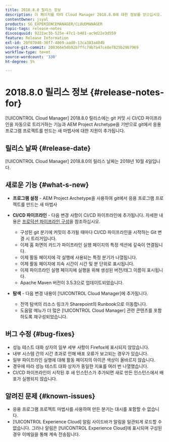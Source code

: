```yaml
---
title: 2018.8.0 릴리스 정보
description: 이 페이지를 따라 Cloud Manager 2018.8.0에 대한 정보를 얻으십시오.
contentOwner: jsyal
products: SG_EXPERIENCEMANAGER/CLOUDMANAGER
topic-tags: release-notes
discoiquuid: 9222ac3b-525e-47c1-b481-ac9d22e3d559
feature: Release Information
exl-id: 20f87048-30f7-4869-aad0-13ca383a404b
source-git-commit: 200366e5db92b7ffc79b7a47ce8e7825b29b7969
workflow-type: tm+mt
source-wordcount: '330'
ht-degree: 5%

---
```


# 2018.8.0 릴리스 정보 {#release-notes-for}

[!UICONTROL Cloud Manager] 2018.8.0 릴리스에는 git 커밋 시 CI/CD 파이프라인을 자동으로 트리거하는 기능과 AEM Project Archetype을 기반으로 git에서 응용 프로그램 프로젝트를 만드는 새 마법사에 대한 지원이 추가됩니다.

## 릴리스 날짜 {#release-date}

[!UICONTROL Cloud Manager] 2018.8.0의 릴리스 날짜는 2018년 10월 4일입니다.

## 새로운 기능 {#what-s-new}

* **프로그램 설정** - AEM Project Archetype을 사용하여 git에서 응용 프로그램 프로젝트를 만드는 새 마법사

* **CI/CD 파이프라인** - 다음 변경 사항이 CI/CD 파이프라인에 추가됩니다. 자세한 내용은 [프로덕션 파이프라인 구성](/help/using/production-pipelines.md)을 참조하십시오.

   * 구성된 git 분기에 커밋이 추가될 때마다 CI/CD 파이프라인을 시작하는 Git 변경 시 트리거입니다.
   * 이제 홈 화면의 카드가 파이프라인 실행 페이지의 특정 섹션에 깊숙이 연결됩니다.
   * 이제 활동 페이지에 각 실행에 사용되는 특정 분기가 나열됩니다.
   * 이제 활동 페이지에 지속 시간이 시간 및 분 단위로 표시됩니다.
   * 이제 파이프라인 실행 페이지에 실행을 위해 생성된 버전/태그 이름이 표시됩니다.
   * Apache Maven 버전이 3.5.3으로 업데이트되었습니다.

* **탐색** - 다음 변경 내용이 [!UICONTROL Cloud Manager]에 추가됩니다.

   * 전역 탐색의 리소스 링크가 Sharepoint의 Runbook으로 이동합니다.
   * 도움말 메뉴가 더 많은 [!UICONTROL Cloud Manager] 관련 콘텐츠를 포함하도록 재구성되었습니다.

## 버그 수정 {#bug-fixes}

* 성능 테스트 대화 상자의 일부 세부 사항이 Firefox에 표시되지 않았습니다.
* 내부 시스템 간의 시간 초과로 인해 배포 오류가 보고되는 경우가 있습니다.
* 일부 파이프라인 실행에 대해 활동 페이지의 아이콘 색상이 올바르지 않습니다.
* 경우에 따라 성능 테스트 대화 상자가 동일한 지표를 여러 번 나열했습니다.
* CI/CD 파이프라인이 시작된 후 새 인스턴스가 추가되면 새로 만든 인스턴스에서 배포가 실행되지 않습니다.

## 알려진 문제 {#known-issues}

* 응용 프로그램 프로젝트 마법사를 사용하여 만든 분기는 대시를 포함할 수 없습니다.
* [!UICONTROL Experience Cloud] 알림 사이드바가 알림을 일관되게 로드할 수 없습니다. 그러나 알림은 [!UICONTROL Experience Cloud]에 표시되며 구성된 경우 이메일을 통해 계속 전송됩니다.
